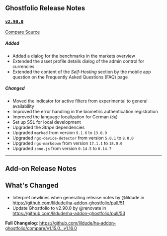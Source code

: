 ## Ghostfolio Release Notes

### [`v2.90.0`](https://togithub.com/ghostfolio/ghostfolio/blob/HEAD/CHANGELOG.md#2900---2024-06-22)

[Compare Source](https://togithub.com/ghostfolio/ghostfolio/compare/2.89.0...2.90.0)

##### Added

-   Added a dialog for the benchmarks in the markets overview
-   Extended the asset profile details dialog of the admin control for currencies
-   Extended the content of the *Self-Hosting* section by the mobile app question on the Frequently Asked Questions (FAQ) page

##### Changed

-   Moved the indicator for active filters from experimental to general availability
-   Improved the error handling in the biometric authentication registration
-   Improved the language localization for German (`de`)
-   Set up SSL for local development
-   Upgraded the *Stripe* dependencies
-   Upgraded `marked` from version `9.1.6` to `13.0.0`
-   Upgraded `ngx-device-detector` from version `5.0.1` to `8.0.0`
-   Upgraded `ngx-markdown` from version `17.1.1` to `18.0.0`
-   Upgraded `zone.js` from version `0.14.5` to `0.14.7`

---

## Add-on Release Notes




## What's Changed
* Interpret newlines when generating release notes by @lildude in https://github.com/lildude/ha-addon-ghostfolio/pull/51
* Update Ghostfolio to v2.90.0 by @renovate in https://github.com/lildude/ha-addon-ghostfolio/pull/53


**Full Changelog**: https://github.com/lildude/ha-addon-ghostfolio/compare/v1.15.0...v1.16.0
